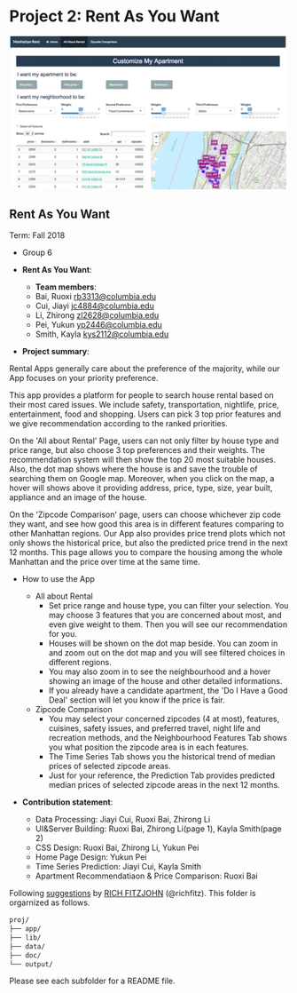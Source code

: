 # Project 2: Rent As You Want

![image](doc/overview.png)

## Rent As You Want
Term: Fall 2018

+ Group 6 
+ **Rent As You Want**: 
	+ **Team members**: 
	+ Bai, Ruoxi  rb3313@columbia.edu
	+ Cui, Jiayi  jc4884@columbia.edu
	+ Li, Zhirong  zl2628@columbia.edu
	+ Pei, Yukun  yp2446@columbia.edu
	+ Smith, Kayla kys2112@columbia.edu

+ **Project summary**: 

Rental Apps generally care about the preference of the majority, while our App focuses on your priority preference.

This app provides a platform for people to search house rental based on their most cared issues. We include safety, transportation, nightlife, price, entertainment, food and shopping. Users can pick 3 top prior features and we give recommendation according to the ranked priorities.

On the 'All about Rental' Page, users can not only filter by house type and price range, but also choose 3 top preferences and their weights. The recommendation system will then show the top 20 most suitable houses. Also, the dot map shows where the house is and save the trouble of searching them on Google map. Moreover, when you click on the map, a hover will shows above it providing address, price, type, size, year built, appliance and an image of the house.

On the 'Zipcode Comparison' page, users can choose whichever zip code they want, and see how good this area is in different features comparing to other Manhattan regions. Our App also provides price trend plots which not only shows the historical price, but also the predicted price trend in the next 12 months. This page allows you to compare the housing among the whole Manhattan and the price over time at the same time.

+ How to use the App
	+ All about Rental
		+ Set price range and house type, you can filter your selection. You may choose 3 features that you are concerned about most, and even give weight to them. Then you will see our recommendation for you.
  		+ Houses will be shown on the dot map beside. You can zoom in and zoom out on the dot map and you will see filtered choices in different regions.
		+ You may also zoom in to see the neighbourhood and a hover showing an image of the house and other detailed informations.
		+ If you already have a candidate apartment, the 'Do I Have a Good Deal' section will let you know if the price is fair.
	+ Zipcode Comparison
		+ You may select your concerned zipcodes (4 at most), features, cuisines, safety issues, and preferred travel, night life and recreation methods, and the Neighbourhood Features Tab shows you what position the zipcode area is in each features.
		+ The Time Series Tab shows you the historical trend of median prices of selected zipcode areas.
		+ Just for your reference, the Prediction Tab provides predicted median prices of selected zipcode areas in the next 12 months.

+ **Contribution statement**: 

	+ Data Processing: Jiayi Cui, Ruoxi Bai, Zhirong Li
	+ UI&Server Building: Ruoxi Bai, Zhirong Li(page 1), Kayla Smith(page 2)
	+ CSS Design: Ruoxi Bai, Zhirong Li, Yukun Pei
	+ Home Page Design: Yukun Pei
	+ Time Series Prediction: Jiayi Cui, Kayla Smith
	+ Apartment Recommendatiaon & Price Comparison: Ruoxi Bai


Following [suggestions](http://nicercode.github.io/blog/2013-04-05-projects/) by [RICH FITZJOHN](http://nicercode.github.io/about/#Team) (@richfitz). This folder is orgarnized as follows.

```
proj/
├── app/
├── lib/
├── data/
├── doc/
└── output/
```

Please see each subfolder for a README file.

